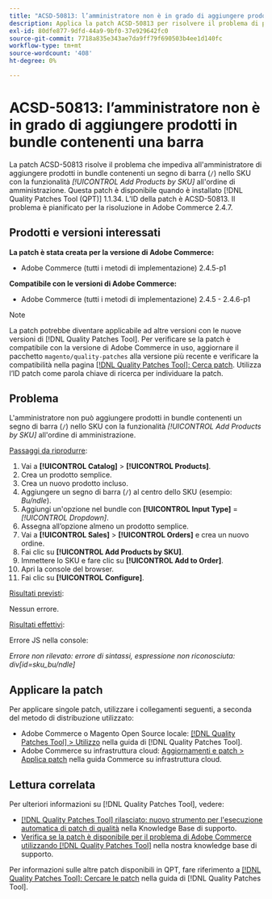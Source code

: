 ```yaml
---
title: "ACSD-50813: l’amministratore non è in grado di aggiungere prodotti in bundle contenenti una barra"
description: Applica la patch ACSD-50813 per risolvere il problema di prestazioni di Adobe Commerce, in cui l’amministratore non può aggiungere prodotti in bundle contenenti una barra (&grave;/&grave;) nello SKU con la funzionalità *Add Products by SKU* (Aggiungi prodotti per SKU) all’ordine di amministrazione.
exl-id: 80dfe877-9dfd-44a9-9bf0-37e929642fc0
source-git-commit: 7718a835e343ae7da9ff79f690503b4ee1d140fc
workflow-type: tm+mt
source-wordcount: '408'
ht-degree: 0%

---
```


# ACSD-50813: l’amministratore non è in grado di aggiungere prodotti in bundle contenenti una barra

La patch ACSD-50813 risolve il problema che impediva all&#39;amministratore di aggiungere prodotti in bundle contenenti un segno di barra (`/`) nello SKU con la funzionalità *[!UICONTROL Add Products by SKU]* all&#39;ordine di amministrazione. Questa patch è disponibile quando è installato [!DNL Quality Patches Tool (QPT)] 1.1.34. L’ID della patch è ACSD-50813. Il problema è pianificato per la risoluzione in Adobe Commerce 2.4.7.

## Prodotti e versioni interessati

**La patch è stata creata per la versione di Adobe Commerce:**

* Adobe Commerce (tutti i metodi di implementazione) 2.4.5-p1

**Compatibile con le versioni di Adobe Commerce:**

* Adobe Commerce (tutti i metodi di implementazione) 2.4.5 - 2.4.6-p1

>[!NOTE]
>
>La patch potrebbe diventare applicabile ad altre versioni con le nuove versioni di [!DNL Quality Patches Tool]. Per verificare se la patch è compatibile con la versione di Adobe Commerce in uso, aggiornare il pacchetto `magento/quality-patches` alla versione più recente e verificare la compatibilità nella pagina [[!DNL Quality Patches Tool]: Cerca patch](https://experienceleague.adobe.com/tools/commerce-quality-patches/index.html?lang=it). Utilizza l’ID patch come parola chiave di ricerca per individuare la patch.

## Problema

L&#39;amministratore non può aggiungere prodotti in bundle contenenti un segno di barra (`/`) nello SKU con la funzionalità *[!UICONTROL Add Products by SKU]* all&#39;ordine di amministrazione.

<u>Passaggi da riprodurre</u>:

1. Vai a **[!UICONTROL Catalog]** > **[!UICONTROL Products]**.
1. Crea un prodotto semplice.
1. Crea un nuovo prodotto incluso.
1. Aggiungere un segno di barra (`/`) al centro dello SKU (esempio: *Bu/ndle*).
1. Aggiungi un&#39;opzione nel bundle con **[!UICONTROL Input Type]** = *[!UICONTROL Dropdown]*.
1. Assegna all’opzione almeno un prodotto semplice.
1. Vai a **[!UICONTROL Sales]** > **[!UICONTROL Orders]** e crea un nuovo ordine.
1. Fai clic su **[!UICONTROL Add Products by SKU]**.
1. Immettere lo SKU e fare clic su **[!UICONTROL Add to Order]**.
1. Apri la console del browser.
1. Fai clic su **[!UICONTROL Configure]**.

<u>Risultati previsti</u>:

Nessun errore.

<u>Risultati effettivi</u>:

Errore JS nella console:

*Errore non rilevato: errore di sintassi, espressione non riconosciuta: div[id=sku_bu/ndle]*

## Applicare la patch

Per applicare singole patch, utilizzare i collegamenti seguenti, a seconda del metodo di distribuzione utilizzato:

* Adobe Commerce o Magento Open Source locale: [[!DNL Quality Patches Tool] > Utilizzo](https://experienceleague.adobe.com/docs/commerce-operations/tools/quality-patches-tool/usage.html?lang=it) nella guida di [!DNL Quality Patches Tool].
* Adobe Commerce su infrastruttura cloud: [Aggiornamenti e patch > Applica patch](https://experienceleague.adobe.com/docs/commerce-cloud-service/user-guide/develop/upgrade/apply-patches.html?lang=it) nella guida Commerce su infrastruttura cloud.

## Lettura correlata

Per ulteriori informazioni su [!DNL Quality Patches Tool], vedere:

* [[!DNL Quality Patches Tool] rilasciato: nuovo strumento per l&#39;esecuzione automatica di patch di qualità](/help/announcements/adobe-commerce-announcements/magento-quality-patches-released-new-tool-to-self-serve-quality-patches.md) nella Knowledge Base di supporto.
* [Verifica se la patch è disponibile per il problema di Adobe Commerce utilizzando  [!DNL Quality Patches Tool]](/help/support-tools/patches-available-in-qpt-tool/check-patch-for-magento-issue-with-magento-quality-patches.md) nella nostra knowledge base di supporto.

Per informazioni sulle altre patch disponibili in QPT, fare riferimento a [[!DNL Quality Patches Tool]: Cercare le patch](https://experienceleague.adobe.com/tools/commerce-quality-patches/index.html?lang=it) nella guida di [!DNL Quality Patches Tool].
